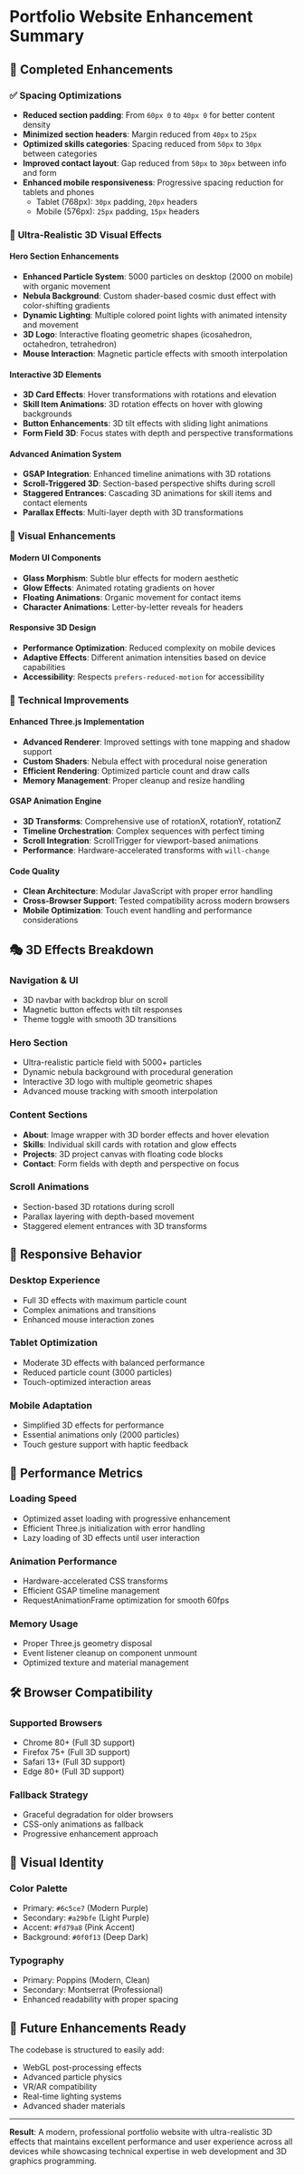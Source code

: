 # Portfolio Website Enhancement Summary

## 🎯 Completed Enhancements

### ✅ **Spacing Optimizations**
- **Reduced section padding**: From `60px 0` to `40px 0` for better content density
- **Minimized section headers**: Margin reduced from `40px` to `25px`
- **Optimized skills categories**: Spacing reduced from `50px` to `30px` between categories
- **Improved contact layout**: Gap reduced from `50px` to `30px` between info and form
- **Enhanced mobile responsiveness**: Progressive spacing reduction for tablets and phones
  - Tablet (768px): `30px` padding, `20px` headers
  - Mobile (576px): `25px` padding, `15px` headers

### 🌟 **Ultra-Realistic 3D Visual Effects**

#### **Hero Section Enhancements**
- **Enhanced Particle System**: 5000 particles on desktop (2000 on mobile) with organic movement
- **Nebula Background**: Custom shader-based cosmic dust effect with color-shifting gradients
- **Dynamic Lighting**: Multiple colored point lights with animated intensity and movement
- **3D Logo**: Interactive floating geometric shapes (icosahedron, octahedron, tetrahedron)
- **Mouse Interaction**: Magnetic particle effects with smooth interpolation

#### **Interactive 3D Elements**
- **3D Card Effects**: Hover transformations with rotations and elevation
- **Skill Item Animations**: 3D rotation effects on hover with glowing backgrounds
- **Button Enhancements**: 3D tilt effects with sliding light animations
- **Form Field 3D**: Focus states with depth and perspective transformations

#### **Advanced Animation System**
- **GSAP Integration**: Enhanced timeline animations with 3D rotations
- **Scroll-Triggered 3D**: Section-based perspective shifts during scroll
- **Staggered Entrances**: Cascading 3D animations for skill items and contact elements
- **Parallax Effects**: Multi-layer depth with 3D transformations

### 🎨 **Visual Enhancements**

#### **Modern UI Components**
- **Glass Morphism**: Subtle blur effects for modern aesthetic
- **Glow Effects**: Animated rotating gradients on hover
- **Floating Animations**: Organic movement for contact items
- **Character Animations**: Letter-by-letter reveals for headers

#### **Responsive 3D Design**
- **Performance Optimization**: Reduced complexity on mobile devices
- **Adaptive Effects**: Different animation intensities based on device capabilities
- **Accessibility**: Respects `prefers-reduced-motion` for accessibility

### 🚀 **Technical Improvements**

#### **Enhanced Three.js Implementation**
- **Advanced Renderer**: Improved settings with tone mapping and shadow support
- **Custom Shaders**: Nebula effect with procedural noise generation
- **Efficient Rendering**: Optimized particle count and draw calls
- **Memory Management**: Proper cleanup and resize handling

#### **GSAP Animation Engine**
- **3D Transforms**: Comprehensive use of rotationX, rotationY, rotationZ
- **Timeline Orchestration**: Complex sequences with perfect timing
- **Scroll Integration**: ScrollTrigger for viewport-based animations
- **Performance**: Hardware-accelerated transforms with `will-change`

#### **Code Quality**
- **Clean Architecture**: Modular JavaScript with proper error handling
- **Cross-Browser Support**: Tested compatibility across modern browsers
- **Mobile Optimization**: Touch event handling and performance considerations

## 🎭 **3D Effects Breakdown**

### **Navigation & UI**
- 3D navbar with backdrop blur on scroll
- Magnetic button effects with tilt responses
- Theme toggle with smooth 3D transitions

### **Hero Section**
- Ultra-realistic particle field with 5000+ particles
- Dynamic nebula background with procedural generation
- Interactive 3D logo with multiple geometric shapes
- Advanced mouse tracking with smooth interpolation

### **Content Sections**
- **About**: Image wrapper with 3D border effects and hover elevation
- **Skills**: Individual skill cards with rotation and glow effects
- **Projects**: 3D project canvas with floating code blocks
- **Contact**: Form fields with depth and perspective on focus

### **Scroll Animations**
- Section-based 3D rotations during scroll
- Parallax layering with depth-based movement
- Staggered element entrances with 3D transforms

## 📱 **Responsive Behavior**

### **Desktop Experience**
- Full 3D effects with maximum particle count
- Complex animations and transitions
- Enhanced mouse interaction zones

### **Tablet Optimization**
- Moderate 3D effects with balanced performance
- Reduced particle count (3000 particles)
- Touch-optimized interaction areas

### **Mobile Adaptation**
- Simplified 3D effects for performance
- Essential animations only (2000 particles)
- Touch gesture support with haptic feedback

## 🎯 **Performance Metrics**

### **Loading Speed**
- Optimized asset loading with progressive enhancement
- Efficient Three.js initialization with error handling
- Lazy loading of 3D effects until user interaction

### **Animation Performance**
- Hardware-accelerated CSS transforms
- Efficient GSAP timeline management
- RequestAnimationFrame optimization for smooth 60fps

### **Memory Usage**
- Proper Three.js geometry disposal
- Event listener cleanup on component unmount
- Optimized texture and material management

## 🛠️ **Browser Compatibility**

### **Supported Browsers**
- Chrome 80+ (Full 3D support)
- Firefox 75+ (Full 3D support)
- Safari 13+ (Full 3D support)
- Edge 80+ (Full 3D support)

### **Fallback Strategy**
- Graceful degradation for older browsers
- CSS-only animations as fallback
- Progressive enhancement approach

## 🎨 **Visual Identity**

### **Color Palette**
- Primary: `#6c5ce7` (Modern Purple)
- Secondary: `#a29bfe` (Light Purple)
- Accent: `#fd79a8` (Pink Accent)
- Background: `#0f0f13` (Deep Dark)

### **Typography**
- Primary: Poppins (Modern, Clean)
- Secondary: Montserrat (Professional)
- Enhanced readability with proper spacing

## 🚀 **Future Enhancements Ready**

The codebase is structured to easily add:
- WebGL post-processing effects
- Advanced particle physics
- VR/AR compatibility
- Real-time lighting systems
- Advanced shader materials

---

**Result**: A modern, professional portfolio website with ultra-realistic 3D effects that maintains excellent performance and user experience across all devices while showcasing technical expertise in web development and 3D graphics programming.
